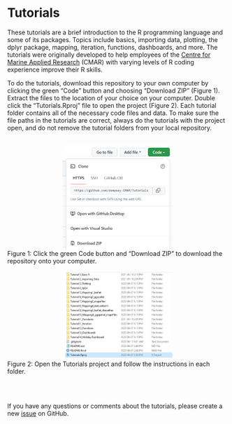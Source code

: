 
<!-- README.md is generated from README.Rmd. Please edit that file -->

# Tutorials

These tutorials are a brief introduction to the R programming language
and some of its packages. Topics include basics, importing data,
plotting, the dplyr package, mapping, iteration, functions, dashboards,
and more. The tutorials were originally developed to help employees of
the [Centre for Marine Applied Research](https://cmar.ca/) (CMAR) with
varying levels of R coding experience improve their R skills.

To do the tutorials, download this repository to your own computer by
clicking the green “Code” button and choosing “Download ZIP” (Figure 1).
Extract the files to the location of your choice on your computer.
Double click the “Tutorials.Rproj” file to open the project (Figure 2).
Each tutorial folder contains all of the necessary code files and data.
To make sure the file paths in the tutorials are correct, always do the
tutorials with the project open, and do not remove the tutorial folders
from your local repository.

<br>
<img src="./images/GitHub download.png" width="50%" style="display: block; margin: auto;" />
Figure 1: Click the green Code button and “Download ZIP” to download the
repository onto your computer.

<br>

<br>
<img src="./images/R project.JPG" width="50%" style="display: block; margin: auto;" />
Figure 2: Open the Tutorials project and follow the instructions in each
folder.

<br> <br>

If you have any questions or comments about the tutorials, please create
a new [issue](https://github.com/dempsey-CMAR/Tutorials/issues) on
GitHub.
